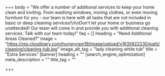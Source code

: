 +++
body = "We offer a number of additional services to keep your home clean and inviting. From washing windows, ironing clothes, or even moving furniture for you - our team is here with all tasks that are not included in basic or deep cleaning services!\n\nDon't let your home or business go unattended! Our team will come in and provide you with additional cleaning services. Talk with our team today!"
faq = []
heading = "Need Additional Areas Cleaned?"
image = "https://res.cloudinary.com/hungryram19/image/upload/v1635922230/patti/cleaning/cleaning-tub.jpg"
image_alt_tag = "lady cleaning white tub"
title = "Extra Services"
[banner]
heading = ""
[search_engine_optimization]
meta_description = ""
title_tag = ""

+++
